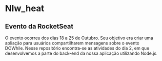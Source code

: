 # Nlw_heat

## Evento da RocketSeat

O evento ocorreu dos dias 18 a 25 de Outubro. Seu objetivo era criar uma apliação para usuários compartilharem mensagens sobre o evento DOWhile. Nesse repositório encontra-se as atividades do dia 2, em que desenvolvemos a parte do back-end da nossa aplicação utilizando Node.js.
